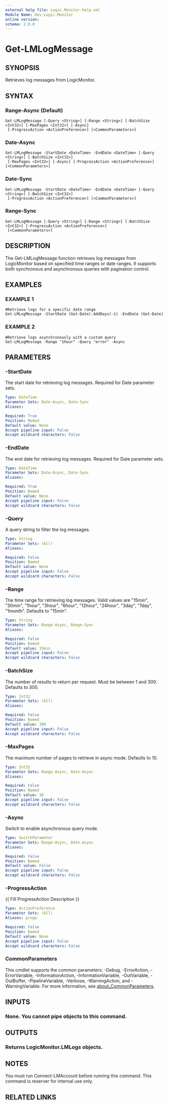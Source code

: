```yaml
---
external help file: Logic.Monitor-help.xml
Module Name: Dev.Logic.Monitor
online version:
schema: 2.0.0
---
```


# Get-LMLogMessage

## SYNOPSIS
Retrieves log messages from LogicMonitor.

## SYNTAX

### Range-Async (Default)
```
Get-LMLogMessage [-Query <String>] [-Range <String>] [-BatchSize <Int32>] [-MaxPages <Int32>] [-Async]
 [-ProgressAction <ActionPreference>] [<CommonParameters>]
```

### Date-Async
```
Get-LMLogMessage -StartDate <DateTime> -EndDate <DateTime> [-Query <String>] [-BatchSize <Int32>]
 [-MaxPages <Int32>] [-Async] [-ProgressAction <ActionPreference>] [<CommonParameters>]
```

### Date-Sync
```
Get-LMLogMessage -StartDate <DateTime> -EndDate <DateTime> [-Query <String>] [-BatchSize <Int32>]
 [-ProgressAction <ActionPreference>] [<CommonParameters>]
```

### Range-Sync
```
Get-LMLogMessage [-Query <String>] [-Range <String>] [-BatchSize <Int32>] [-ProgressAction <ActionPreference>]
 [<CommonParameters>]
```

## DESCRIPTION
The Get-LMLogMessage function retrieves log messages from LogicMonitor based on specified time ranges or date ranges.
It supports both synchronous and asynchronous queries with pagination control.

## EXAMPLES

### EXAMPLE 1
```
#Retrieve logs for a specific date range
Get-LMLogMessage -StartDate (Get-Date).AddDays(-1) -EndDate (Get-Date)
```

### EXAMPLE 2
```
#Retrieve logs asynchronously with a custom query
Get-LMLogMessage -Range "1hour" -Query "error" -Async
```

## PARAMETERS

### -StartDate
The start date for retrieving log messages.
Required for Date parameter sets.

```yaml
Type: DateTime
Parameter Sets: Date-Async, Date-Sync
Aliases:

Required: True
Position: Named
Default value: None
Accept pipeline input: False
Accept wildcard characters: False
```

### -EndDate
The end date for retrieving log messages.
Required for Date parameter sets.

```yaml
Type: DateTime
Parameter Sets: Date-Async, Date-Sync
Aliases:

Required: True
Position: Named
Default value: None
Accept pipeline input: False
Accept wildcard characters: False
```

### -Query
A query string to filter the log messages.

```yaml
Type: String
Parameter Sets: (All)
Aliases:

Required: False
Position: Named
Default value: None
Accept pipeline input: False
Accept wildcard characters: False
```

### -Range
The time range for retrieving log messages.
Valid values are "15min", "30min", "1hour", "3hour", "6hour", "12hour", "24hour", "3day", "7day", "1month".
Defaults to "15min".

```yaml
Type: String
Parameter Sets: Range-Async, Range-Sync
Aliases:

Required: False
Position: Named
Default value: 15min
Accept pipeline input: False
Accept wildcard characters: False
```

### -BatchSize
The number of results to return per request.
Must be between 1 and 300.
Defaults to 300.

```yaml
Type: Int32
Parameter Sets: (All)
Aliases:

Required: False
Position: Named
Default value: 300
Accept pipeline input: False
Accept wildcard characters: False
```

### -MaxPages
The maximum number of pages to retrieve in async mode.
Defaults to 10.

```yaml
Type: Int32
Parameter Sets: Range-Async, Date-Async
Aliases:

Required: False
Position: Named
Default value: 10
Accept pipeline input: False
Accept wildcard characters: False
```

### -Async
Switch to enable asynchronous query mode.

```yaml
Type: SwitchParameter
Parameter Sets: Range-Async, Date-Async
Aliases:

Required: False
Position: Named
Default value: False
Accept pipeline input: False
Accept wildcard characters: False
```

### -ProgressAction
{{ Fill ProgressAction Description }}

```yaml
Type: ActionPreference
Parameter Sets: (All)
Aliases: proga

Required: False
Position: Named
Default value: None
Accept pipeline input: False
Accept wildcard characters: False
```

### CommonParameters
This cmdlet supports the common parameters: -Debug, -ErrorAction, -ErrorVariable, -InformationAction, -InformationVariable, -OutVariable, -OutBuffer, -PipelineVariable, -Verbose, -WarningAction, and -WarningVariable. For more information, see [about_CommonParameters](http://go.microsoft.com/fwlink/?LinkID=113216).

## INPUTS

### None. You cannot pipe objects to this command.
## OUTPUTS

### Returns LogicMonitor.LMLogs objects.
## NOTES
You must run Connect-LMAccount before running this command.
This command is reserver for internal use only.

## RELATED LINKS
